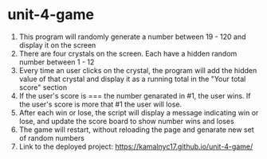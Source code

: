 # unit-4-game

1. This program will randomly generate a number between 19 - 120 and display it on the screen
2. There are four crystals on the screen. Each have a hidden random number between 1 - 12
3. Every time an user clicks on the crystal, the program will add the hidden value of that crystal and display it as a running total 
in the "Your total score" section
4. If the user's score is === the number genarated in #1, the user wins. If the user's score is more that #1 the user will lose.
5. After each win or lose, the script will display a message indicating win or lose, and update the score board to show number wins and loses
6. The game will restart, without reloading the page and genarate new set of random numbers
7. Link to the deployed project: https://kamalnyc17.github.io/unit-4-game/
